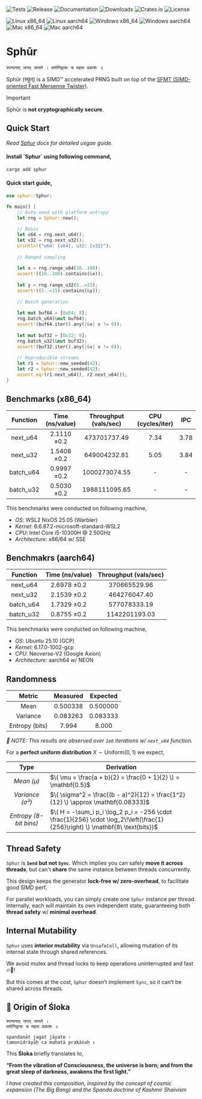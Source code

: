 ![Tests](https://github.com/frozen-lab/sphur/actions/workflows/tests.yaml/badge.svg)
![Release](https://github.com/frozen-lab/sphur/actions/workflows/release.yaml/badge.svg)
![Documentation](https://docs.rs/sphur/badge.svg)
![Downloads](https://img.shields.io/crates/d/sphur.svg)
![Crates.io](https://img.shields.io/crates/v/sphur.svg)
![License](https://img.shields.io/github/license/frozen-lab/sphur)

![Linux x86_64](https://img.shields.io/badge/x86_64-linux-black)
![Linux aarch64](https://img.shields.io/badge/aarch64-linux-black)
![Windows x86_64](https://img.shields.io/badge/x86_64-windows-black)
![Windows aarch64](https://img.shields.io/badge/aarch64-windows-black)
![Mac x86_64](https://img.shields.io/badge/x86_64-macos-black)
![Mac aarch64](https://img.shields.io/badge/aarch64-macos-black)

# Sphūr

```md
स्पन्दनात् जगत् जायते । तमोनिद्रायाः च महता प्रकाशः ॥
```

Sphūr (स्फुर्) is a SIMD™ accelerated PRNG built on top of the
[SFMT (SIMD-oriented Fast Mersenne Twister)](https://www.math.sci.hiroshima-u.ac.jp/m-mat/MT/SFMT/).

> [!IMPORTANT]
> Sphūr is **not cryptographically secure**.

## Quick Start

<em>Read [Sphur](https://docs.rs/sphur/latest/sphur/struct.Sphur.html) docs for detailed usgae guide.</em>

<h4>Install `Sphur` using following command,</h4>

```sh
cargo add sphur
```

<h4>Quick start guide,</h4>

```rs
use sphur::Sphur;

fn main() {
    // Auto-seed with platform entropy
    let rng = Sphur::new();
    
    // Basic
    let v64 = rng.next_u64();
    let v32 = rng.next_u32();
    println!("u64: {v64}, u32: {v32}");
    
    // Ranged sampling
    
    let x = rng.range_u64(10..100);
    assert!((10..100).contains(&x));
    
    let y = rng.range_u32(5..=15);
    assert!((5..=15).contains(&y));
    
    // Batch generation
    
    let mut buf64 = [0u64; 8];
    rng.batch_u64(&mut buf64);
    assert!(buf64.iter().any(|&v| v != 0));
    
    let mut buf32 = [0u32; 8];
    rng.batch_u32(&mut buf32);
    assert!(buf32.iter().any(|&v| v != 0));
    
    // Reproducible streams
    let r1 = Sphur::new_seeded(42);
    let r2 = Sphur::new_seeded(42);
    assert_eq!(r1.next_u64(), r2.next_u64());
}
```

## Benchmarks (x86_64)

| Function     | Time (ns/value)     | Throughput (vals/sec) | CPU (cycles/iter) | IPC  |
|:------------:|:-------------------:|:---------------------:|:-----------------:|:----:|
| next_u64     |         2.1110 ±0.2 |          473701737.49 | 7.34              | 3.78 |
| next_u32     |         1.5408 ±0.2 |          649004232.81 | 5.05              | 3.84 |
| batch_u64    |         0.9997 ±0.2 |         1000273074.55 | -                 | -    |
| batch_u32    |         0.5030 ±0.2 |         1988111095.65 | -                 | -    |

This benchmarks were conducted on following machine,

* *OS*: WSL2 NixOS 25.05 (Warbler)
* *Kernel*: 6.6.87.2-microsoft-standard-WSL2
* *CPU*: Intel Core i5-10300H @ 2.50GHz
* *Architecture*: x86/64 w/ SSE

## Benchmakrs (aarch64)

| Function     | Time (ns/value)     | Throughput (vals/sec) |
|:------------:|:-------------------:|:---------------------:|
| next_u64     |         2.6978 ±0.2 |          370665529.96 |
| next_u32     |         2.1539 ±0.2 |          464276047.40 |
| batch_u64    |         1.7329 ±0.2 |          577078333.19 |
| batch_u32    |         0.8755 ±0.2 |         1142201193.03 |

This benchmarks were conducted on following machine,

* *OS*: Ubuntu 25.10 (GCP)
* *Kernel*: 6.17.0-1002-gcp
* *CPU*: Neoverse-V2 (Google Axion)
* *Architecture*: aarch64 w/ NEON

## Randomness

| Metric         | Measured     | Expected   |
|:--------------:|:------------:|:----------:|
| Mean           | 0.500338     | 0.500000   |
| Variance       | 0.083263     | 0.083333   |
| Entropy (bits) | 7.994        | 8.000      |

_📝 NOTE: This results are observed over `1e6` iterations w/ `next_u64` function._

For a **perfect uniform distribution** $X \sim \mathrm{Uniform}(0,1)$ we expect,

| Type                   | Derivation                                                                                                                     |
|:----------------------:|--------------------------------------------------------------------------------------------------------------------------------|
| _Mean (μ)_             | $\( \mu = \frac{a + b}{2} = \frac{0 + 1}{2} \) = \mathbf{0.5}$                                                                 |
| _Variance (σ²)_        | $\( \sigma^2 = \frac{(b - a)^2}{12} = \frac{1^2}{12} \) \approx \mathbf{0.08333}$                                              |
| _Entropy (8-bit bins)_ | $\( H = -\sum_i p_i \log_2 p_i = -256 \cdot \frac{1}{256} \cdot \log_2\!\left(\frac{1}{256}\right) \) \mathbf{8\ \text{bits}}$ |

## Thread Safety

`Sphur` is **`Send` but not `Sync`**.
Which implies you can safely **move it across threads**, but can't **share** the same instance
between threads concurrently.

This design keeps the generator **lock-free w/ zero-overhead**, to facilitate good SIMD perf.

For parallel workloads, you can simply create one `Sphur` instance per thread. Internally, each will
maintain its own independent state, guaranteeing both **thread safety** w/ **minimal overhead**.

## Internal Mutability

`Sphur` uses **interior mutability** via `UnsafeCell`, allowing mutation of its internal state through
shared references.

We avoid mutex and thread locks to keep operations uninterrupted and fast 🔥🚀!

But this comes at the cost, `Sphur` doesn’t implement `Sync`, so it can’t be shared across threads.

## 🌌 Origin of Śloka

```
स्पन्दनात् जगत् जायते ।
तमोनिद्रायाः च महता प्रकाशः ॥

spandanāt jagat jāyate ।  
tamonidrāyāḥ ca mahatā prakāśaḥ ॥
```

This **Śloka** briefly translates to,

**“From the vibration of Consciousness, the universe is born; and from the great sleep of
darkness, awakens the first light.”**

<em>I have created this composition, inspired by the concept of cosmic expansion (The Big Bang)
and the Spanda doctrine of Kashmir Shaivism</em>

